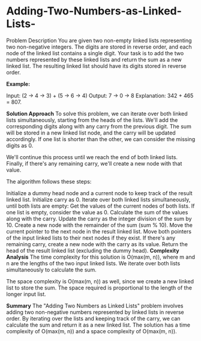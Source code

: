 # Adding-Two-Numbers-as-Linked-Lists-

Problem Description
You are given two non-empty linked lists representing two non-negative integers. The digits are stored in reverse order, and each node of the linked list contains a single digit. Your task is to add the two numbers represented by these linked lists and return the sum as a new linked list. The resulting linked list should have its digits stored in reverse order.

**Example:**

Input: (2 -> 4 -> 3) + (5 -> 6 -> 4)
Output: 7 -> 0 -> 8
Explanation: 342 + 465 = 807.

**Solution Approach**
To solve this problem, we can iterate over both linked lists simultaneously, starting from the heads of the lists. We'll add the corresponding digits along with any carry from the previous digit. The sum will be stored in a new linked list node, and the carry will be updated accordingly. If one list is shorter than the other, we can consider the missing digits as 0.

We'll continue this process until we reach the end of both linked lists. Finally, if there's any remaining carry, we'll create a new node with that value.

The algorithm follows these steps:

Initialize a dummy head node and a current node to keep track of the result linked list.
Initialize carry as 0.
Iterate over both linked lists simultaneously, until both lists are empty:
Get the values of the current nodes of both lists. If one list is empty, consider the value as 0.
Calculate the sum of the values along with the carry.
Update the carry as the integer division of the sum by 10.
Create a new node with the remainder of the sum (sum % 10).
Move the current pointer to the next node in the result linked list.
Move both pointers of the input linked lists to their next nodes if they exist.
If there's any remaining carry, create a new node with the carry as its value.
Return the head of the result linked list (excluding the dummy head).
**Complexity Analysis**
The time complexity for this solution is O(max(m, n)), where m and n are the lengths of the two input linked lists. We iterate over both lists simultaneously to calculate the sum.

The space complexity is O(max(m, n)) as well, since we create a new linked list to store the sum. The space required is proportional to the length of the longer input list.

**Summary**
The "Adding Two Numbers as Linked Lists" problem involves adding two non-negative numbers represented by linked lists in reverse order. By iterating over the lists and keeping track of the carry, we can calculate the sum and return it as a new linked list. The solution has a time complexity of O(max(m, n)) and a space complexity of O(max(m, n)).

